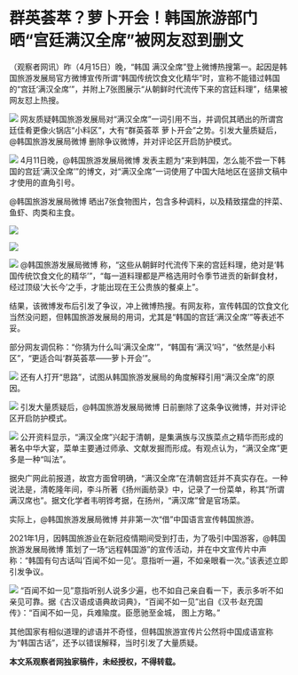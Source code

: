 # 群英荟萃？萝卜开会！韩国旅游部门晒“宫廷满汉全席”被网友怼到删文

（观察者网讯）昨（4月15日）晚，“韩国
满汉全席”登上微博热搜第一。起因是韩国旅游发展局官方微博宣传所谓“韩国传统饮食文化精华”时，宣称不能错过韩国的“宫廷‘满汉全席’”，并附上7张图展示“从朝鲜时代流传下来的宫廷料理”，结果被网友怼上热搜。

![](https://inews.gtimg.com/newsapp_bt/0/15778096529/1000)
网友质疑韩国旅游发展局对“满汉全席”一词引用不当，并调侃其晒出的所谓宫廷佳肴更像火锅店“小料区”，大有“群英荟萃
萝卜开会”之势。引发大量质疑后，@韩国旅游发展局微博 删除争议微博，并对评论区开启防护模式。

![](https://inews.gtimg.com/newsapp_bt/0/15778096531/1000)
4月11日晚，@韩国旅游发展局微博
发表主题为“来到韩国，怎么能不尝一下韩国的宫廷‘满汉全席’”的博文，对“满汉全席”一词使用了中国大陆地区在竖排文稿中才使用的直角引号。

@韩国旅游发展局微博 晒出7张食物图片，包含多种调料，以及精致摆盘的拌菜、鱼虾、肉类和主食。

![](https://inews.gtimg.com/newsapp_bt/0/15778096532/1000)

![](https://inews.gtimg.com/newsapp_bt/0/15778096533/1000)

![](https://inews.gtimg.com/newsapp_bt/0/15778096536/1000)
@韩国旅游发展局微博
称，“这些从朝鲜时代流传下来的宫廷料理，绝对是‘韩国传统饮食文化的精华’”，“每一道料理都是严格选用时令季节进贡的新鲜食材，经过顶级‘大长今’之手，才能出现在王公贵族的餐桌上”。

结果，该微博发布后引发了争议，冲上微博热搜。有网友称，宣传韩国的饮食文化当然没问题，但韩国旅游发展局的用词，尤其是“韩国的宫廷‘满汉全席’”等表述不妥。

部分网友调侃称：“你猜为什么叫‘满汉全席’”，“韩国有‘满汉’吗”，“依然是小料区”，“更适合叫‘群英荟萃——萝卜开会’”。

![](https://inews.gtimg.com/newsapp_bt/0/15778096538/1000)
还有人打开“思路”，试图从韩国旅游发展局的角度解释引用“满汉全席”的原因。

![](https://inews.gtimg.com/newsapp_bt/0/15778096541/1000)
引发大量质疑后，@韩国旅游发展局微博 日前删除了这条争议微博，并对评论区开启防护模式。

![](https://inews.gtimg.com/newsapp_bt/0/15778096542/1000)
公开资料显示，“满汉全席”兴起于清朝，是集满族与汉族菜点之精华而形成的著名中华大宴，菜单主要通过师承、文献发掘而形成。有观点认为，“满汉全席”更多是一种“叫法”。

据央广网此前报道，故宫方面曾明确，“满汉全席”在清朝宫廷并不真实存在。一种说法是，清乾隆年间，李斗所著《扬州画舫录》中，记录了一份菜单，称其“所谓满汉席也”。据文化学者韦明铧考据，在扬州，“满汉席”曾是官场菜。

实际上，@韩国旅游发展局微博 并非第一次“借”中国语言宣传韩国旅游。

2021年1月，因韩国旅游业在新冠疫情期间受到打击，为了吸引中国游客，@韩国旅游发展局微博
策划了一场“远程韩国游”的宣传活动，并在中文宣传片中声称：“韩国有句古话叫‘百闻不如一见’。意指听一遍，不如亲眼看一次。”该表述立即引发争议。

![](https://inews.gtimg.com/newsapp_bt/0/15778096544/1000)
“百闻不如一见”意指听别人说多少遍，也不如自己亲自看一下，表示多听不如亲见可靠。据《古汉语成语典故词典》，“百闻不如一见”出自《汉书·赵充国传》：“百闻不如一见，兵难隃度。臣愿驰至金城，
图上方略。”

其他国家有相似道理的谚语并不奇怪，但韩国旅游宣传片公然将中国成语宣称为“韩国古话”，还予以错误解释，当时引发了大量质疑。

**本文系观察者网独家稿件，未经授权，不得转载。**

